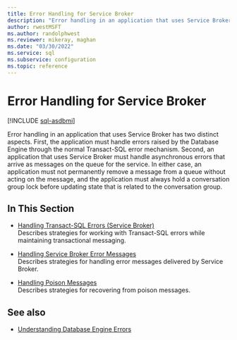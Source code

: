 ```yaml
---
title: Error Handling for Service Broker
description: "Error handling in an application that uses Service Broker has two distinct aspects."
author: rwestMSFT
ms.author: randolphwest
ms.reviewer: mikeray, maghan
ms.date: "03/30/2022"
ms.service: sql
ms.subservice: configuration
ms.topic: reference
---
```


# Error Handling for Service Broker

[!INCLUDE [sql-asdbmi](../../includes/applies-to-version/sql-asdbmi.md)]

Error handling in an application that uses Service Broker has two distinct aspects. First, the application must handle errors raised by the Database Engine through the normal Transact-SQL error mechanism. Second, an application that uses Service Broker must handle asynchronous errors that arrive as messages on the queue for the service. In either case, an application must not permanently remove a message from a queue without acting on the message, and the application must always hold a conversation group lock before updating state that is related to the conversation group.

## In This Section

- [Handling Transact-SQL Errors (Service Broker)](handling-transact-sql-errors.md)  
    Describes strategies for working with Transact-SQL errors while maintaining transactional messaging.

- [Handling Service Broker Error Messages](handling-service-broker-error-messages.md)  
    Describes strategies for handling error messages delivered by Service Broker.

- [Handling Poison Messages](handling-poison-messages.md)  
    Describes strategies for recovering from poison messages.

## See also

- [Understanding Database Engine Errors](../../relational-databases/errors-events/understanding-database-engine-errors.md)